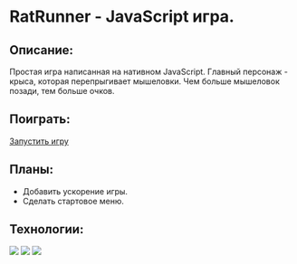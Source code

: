 # RatRunner - JavaScript игра.

## Описание:

Простая игра написанная на нативном JavaScript. Главный персонаж - крыса, которая перепрыгивает мышеловки. Чем больше мышеловок позади, тем больше очков. 

## Поиграть:

[Запустить игру](https://the-arthur.github.io/RatRunner-JavaScript-game/)


## Планы:

* Добавить ускорение игры.
* Сделать стартовое меню.

## Технологии:
<img src="{https://img.shields.io/badge/HTML5-E34F26?style=for-the-badge&logo=html5&logoColor=white}" />
<img src="{https://img.shields.io/badge/JavaScript-323330?style=for-the-badge&logo=javascript&logoColor=F7DF1E}" />
<img src="{https://img.shields.io/badge/CSS3-1572B6?style=for-the-badge&logo=css3&logoColor=white}" />
